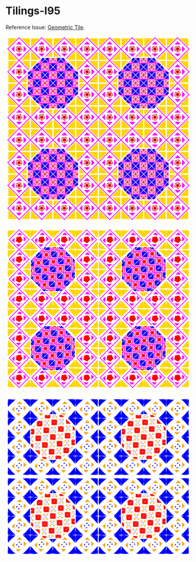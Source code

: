 # Tilings-I95

Reference Issue: [Geometric Tile](https://github.com/silky/fashion/issues/95).

![](images/a.png)

![](images/b.png)

![](images/c.png)

